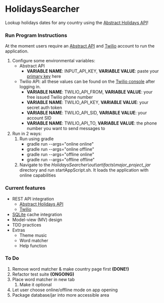 <h1>HolidaysSearcher</h1>

Lookup holidays dates for any country using the <a href = "https://www.abstractapi.com/api/holidays-api">Abstract 
Holidays API</a>!

<h3>Run Program Instructions</h3>

At the moment users require an <a href = "https://www.abstractapi.com/api/holidays-api">Abstract API</a> and 
<a href = "https://www.twilio.com/">Twilio</a> account to run the application.

1. Configure some environmental variables:
   - Abstract API
     - **VARIABLE NAME**: INPUT_API_KEY, **VARIABLE VALUE**: paste your <a href="https://app.abstractapi.com/api/holidays/tester"> primary key</a> here
   - Twilio API: all these values can be found on the <a href = "https://console.twilio.com/">Twilio console</a> after logging in.
     - **VARIABLE NAME**: TWILIO_API_FROM, **VARIABLE VALUE**: your free issued Twilio phone number
     - **VARIABLE NAME**: TWILIO_API_KEY, **VARIABLE VALUE**: your secret auth token
     - **VARIABLE NAME**: TWILIO_API_SID, **VARIABLE VALUE**: your account SID
     - **VARIABLE NAME**: TWILIO_API_TO, **VARIABLE VALUE**: the phone number you want to send messages to
2. Run in 2 ways:
   1. Run using gradle
      - gradle run --args="online online"
      - gradle run --args="online offline"
      - gradle run --args="offline online"
      - gradle run --args="offline offline"
   2. Navigate to the _HolidaysSearcher\out\artifacts\major_project_jar_ directory and run startAppScript.sh. It loads the application with online capabilities

<h3>Current features</h3>

- REST API integration
  - <a href = "https://www.abstractapi.com/api/holidays-api">Abstract Holidays API</a>
  - <a href = "https://www.twilio.com/">Twilio</a>
- <a href = "https://www.sqlite.org/index.html">SQLite</a> cache integration
- Model-view (MV) design
- TDD practices
- Extras
  - Theme music
  - Word matcher
  - Help function

<h3>To Do</h3>

1. Remove word matcher & make country page first **(DONE!)**
2. Refactor test suite **(ONGOING)**
3. Place word matcher in new tab
   1. Make it optional
4. Let user choose online/offline mode on app opening
5. Package database/jar into more accessible area
